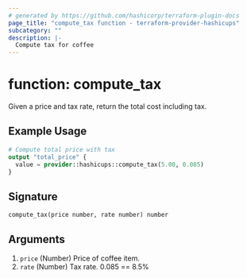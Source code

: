 ```yaml
---
# generated by https://github.com/hashicorp/terraform-plugin-docs
page_title: "compute_tax function - terraform-provider-hashicups"
subcategory: ""
description: |-
  Compute tax for coffee
---
```


# function: compute_tax

Given a price and tax rate, return the total cost including tax.

## Example Usage

```terraform
# Compute total price with tax
output "total_price" {
  value = provider::hashicups::compute_tax(5.00, 0.085)
}
```

## Signature

<!-- signature generated by tfplugindocs -->
```text
compute_tax(price number, rate number) number
```

## Arguments

<!-- arguments generated by tfplugindocs -->
1. `price` (Number) Price of coffee item.
1. `rate` (Number) Tax rate. 0.085 == 8.5%

